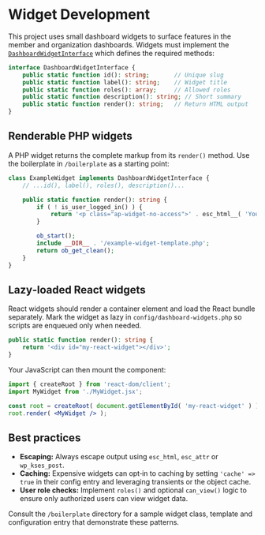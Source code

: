 # Widget Development

This project uses small dashboard widgets to surface features in the member and organization dashboards. Widgets must implement the [`DashboardWidgetInterface`](../src/Core/DashboardWidgetInterface.php) which defines the required methods:

```php
interface DashboardWidgetInterface {
    public static function id(): string;       // Unique slug
    public static function label(): string;    // Widget title
    public static function roles(): array;     // Allowed roles
    public static function description(): string; // Short summary
    public static function render(): string;   // Return HTML output
}
```

## Renderable PHP widgets

A PHP widget returns the complete markup from its `render()` method. Use the boilerplate in `/boilerplate` as a starting point:

```php
class ExampleWidget implements DashboardWidgetInterface {
    // ...id(), label(), roles(), description()...

    public static function render(): string {
        if ( ! is_user_logged_in() ) {
            return '<p class="ap-widget-no-access">' . esc_html__( 'You do not have access.', 'artpulse' ) . '</p>';
        }

        ob_start();
        include __DIR__ . '/example-widget-template.php';
        return ob_get_clean();
    }
}
```

## Lazy‑loaded React widgets

React widgets should render a container element and load the React bundle separately. Mark the widget as lazy in `config/dashboard-widgets.php` so scripts are enqueued only when needed.

```php
public static function render(): string {
    return '<div id="my-react-widget"></div>';
}
```

Your JavaScript can then mount the component:

```jsx
import { createRoot } from 'react-dom/client';
import MyWidget from './MyWidget.jsx';

const root = createRoot( document.getElementById( 'my-react-widget' ) );
root.render( <MyWidget /> );
```

## Best practices

* **Escaping:** Always escape output using `esc_html`, `esc_attr` or `wp_kses_post`.
* **Caching:** Expensive widgets can opt‑in to caching by setting `'cache' => true` in their config entry and leveraging transients or the object cache.
* **User role checks:** Implement `roles()` and optional `can_view()` logic to ensure only authorized users can view widget data.

Consult the `/boilerplate` directory for a sample widget class, template and configuration entry that demonstrate these patterns.
